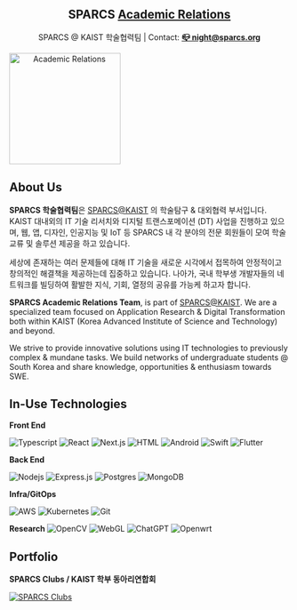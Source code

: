 <h2 align="center">
        <b>SPARCS <a target="_blank" href="https://sparcs.org">Academic Relations</a></b>
</h2>
<p align="center">
  SPARCS @ KAIST 학술협력팀 | Contact: <a target="_blank" href="mailto:night@sparcs.org"><b>📪 night@sparcs.org</b></a>
</p>

<a href="https://sparcs.org" style="width: 100%" align="center">
  <img width="200px" height="200px" src="https://academic-relations-public.s3.ap-northeast-2.amazonaws.com/ar.png" alt="Academic Relations" />
</a>
 
<br/>

 <!-- About Section -->
## About Us

**SPARCS 학술협력팀**은 [SPARCS@KAIST](https://github.com/sparcs-kaist) 의 학술탐구 & 대외협력 부서입니다.
KAIST 대내외의 IT 기술 리서치와 디지털 트랜스포메이션 (DT) 사업을 진행하고 있으며, 웹, 앱, 디자인, 인공지능 및 IoT 등 SPARCS 내 각 분야의 전문 회원들이 모여 학술 교류 및 솔루션 제공을 하고 있습니다.

세상에 존재하는 여러 문제들에 대해 IT 기술을 새로운 시각에서 접목하여 안정적이고 창의적인 해결책을 제공하는데 집중하고 있습니다. 나아가, 국내 학부생 개발자들의 네트워크를 빌딩하여 활발한 지식, 기회, 열정의 공유를 가능케 하고자 합니다.


**SPARCS Academic Relations Team**, is part of [SPARCS@KAIST](https://github.com/sparcs-kaist).
We are a specialized team focused on Application Research & Digital Transformation both within KAIST (Korea Advanced Institute of Science and Technology) and beyond.

We strive to provide innovative solutions using IT technologies to previously complex & mundane tasks. We build networks of undergraduate students @ South Korea and share knowledge, opportunities & enthusiasm towards SWE.



 <!-- Technologies Section -->
## In-Use Technologies

**Front End**

![Typescript](https://img.shields.io/badge/Typescript-007acc?style=for-the-badge&labelColor=black&logo=typescript&logoColor=007acc)
![React](https://img.shields.io/badge/-React-61DBFB?style=for-the-badge&labelColor=black&logo=react&logoColor=61DBFB)
![Next.js](https://img.shields.io/badge/next.js-000000?style=for-the-badge&logo=nextdotjs&logoColor=white)
![HTML](https://img.shields.io/badge/HTML5-E34F26?style=for-the-badge&logo=html5&logoColor=white)
![Android](https://img.shields.io/badge/Android-3DDC84?style=flat-square&logo=android&logoColor=white)
![Swift](https://img.shields.io/badge/Swift-F05138?style=flat-square&logo=Swift&logoColor=white)
![Flutter](https://img.shields.io/badge/Flutter-02569B?style=flat-square&logo=flutter&logoColor=white)

**Back End**

![Nodejs](https://img.shields.io/badge/Nodejs-3C873A?style=for-the-badge&labelColor=black&logo=node.js&logoColor=3C873A)
![Express.js](https://img.shields.io/badge/Express.js-000000?style=for-the-badge&logo=express&logoColor=white)
![Postgres](https://img.shields.io/badge/postgres-%23316192.svg?style=for-the-badge&logo=postgresql&logoColor=white)
![MongoDB](https://img.shields.io/badge/MongoDB-%234ea94b.svg?style=for-the-badge&logo=mongodb&logoColor=white)

**Infra/GitOps**

![AWS](https://img.shields.io/badge/Amazon%20AWS-232F3E?style=flat-square&logo=amazonaws&logoColor=white)
![Kubernetes](https://img.shields.io/badge/kubernetes-%23326ce5.svg?style=for-the-badge&logo=kubernetes&logoColor=white)
![Git](https://img.shields.io/badge/git-%23F05033.svg?style=for-the-badge&logo=git&logoColor=white)

**Research**
![OpenCV](https://img.shields.io/badge/opencv-%23white.svg?style=for-the-badge&logo=opencv&logoColor=white)
![WebGL](https://img.shields.io/badge/WebGL-990000?logo=webgl&logoColor=white&style=for-the-badge)
![ChatGPT](https://img.shields.io/badge/chatGPT-74aa9c?style=for-the-badge&logo=openai&logoColor=white)
![Openwrt](https://img.shields.io/badge/OpenWRT-00B5E2?style=for-the-badge&logo=OpenWrt&logoColor=white)



## Portfolio

**SPARCS Clubs / KAIST 학부 동아리연합회**

[![SPARCS Clubs](https://github-readme-stats.vercel.app/api/pin/?username=academic-relations&repo=ar-002-clubs&border_color=7F3FBF&bg_color=0D1117&title_color=C9D1D9&text_color=8B949E&icon_color=7F3FBF)](https://github.com/academic-relations/ar-002-clubs)

